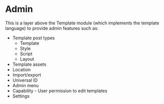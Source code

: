 # Admin

This is a layer above the Template module (which implements the template language) to provide admin features such as:

- Template post types
  - Template
  - Style
  - Script
  - Layout
- Template assets
- Location
- Import/export
- Universal ID
- Admin menu
- Capability - User permission to edit templates
- Settings
